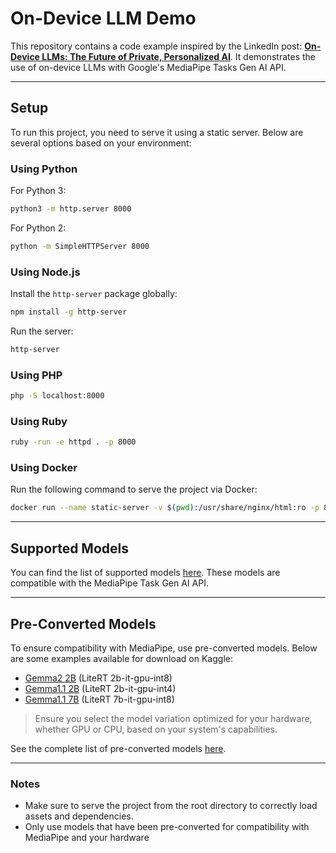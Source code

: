 # On-Device LLM Demo

This repository contains a code example inspired by the LinkedIn post: **[On-Device LLMs: The Future of Private, Personalized AI](#)**. It demonstrates the use of on-device LLMs with Google's MediaPipe Tasks Gen AI API.

---

## Setup

To run this project, you need to serve it using a static server. Below are several options based on your environment:

### Using Python
For Python 3:
```bash
python3 -m http.server 8000
```

For Python 2:
```bash
python -m SimpleHTTPServer 8000
```

### Using Node.js
Install the `http-server` package globally:
```bash
npm install -g http-server
```
Run the server:
```bash
http-server
```

### Using PHP
```bash
php -S localhost:8000
```

### Using Ruby
```bash
ruby -run -e httpd . -p 8000
```

### Using Docker
Run the following command to serve the project via Docker:
```bash
docker run --name static-server -v $(pwd):/usr/share/nginx/html:ro -p 8080:80 nginx
```

---

## Supported Models

You can find the list of supported models [here](https://ai.google.dev/edge/mediapipe/solutions/genai/llm_inference/index?_gl#models). These models are compatible with the MediaPipe Task Gen AI API.

---

## Pre-Converted Models

To ensure compatibility with MediaPipe, use pre-converted models. Below are some examples available for download on Kaggle:

- [Gemma2 2B](https://www.kaggle.com/models/google/gemma-2/tfLite/gemma2-2b-it-gpu-int8) (LiteRT 2b-it-gpu-int8)
- [Gemma1.1 2B](https://www.kaggle.com/models/google/gemma/tfLite/gemma-1.1-2b-it-gpu-int4) (LiteRT 2b-it-gpu-int4)
- [Gemma1.1 7B](https://www.kaggle.com/models/google/gemma/tfLite/gemma-1.1-2b-it-gpu-int4) (LiteRT 7b-it-gpu-int8)

> Ensure you select the model variation optimized for your hardware, whether GPU or CPU, based on your system's capabilities.

See the complete list of pre-converted models [here](https://ai.google.dev/edge/mediapipe/solutions/genai/llm_inference/index#pre-converted-models).

---

### Notes
- Make sure to serve the project from the root directory to correctly load assets and dependencies.
- Only use models that have been pre-converted for compatibility with MediaPipe and your hardware

